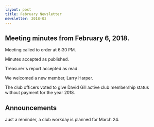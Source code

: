 ```yaml
---
layout: post
title: February Newsletter
newsletter: 2018-02
---
```

## Meeting minutes from February 6, 2018.

Meeting called to order at 6:30 PM.

Minutes accepted as published.

Treasurer's report accepted as read.

We welcomed a new member, Larry Harper.

The club officers voted to give David Gill active club membership status without
payment for the year 2018.

## Announcements

Just a reminder, a club workday is planned for March 24.
